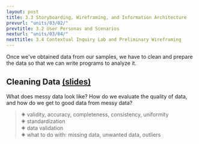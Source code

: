 ```yaml
---
layout: post
title: 3.3 Storyboarding, Wireframing, and Information Architecture
prevurl: "units/03/02/"
prevtitle: 3.2 User Personas and Scenarios
nexturl: "units/03/04/"
nexttitle: 3.4 Contextual Inquiry Lab and Preliminary Wireframing
---
```

Once we've obtained data from our samples, we have to clean and prepare the data so that we can write programs to analyze it.

## Cleaning Data [(slides)][clean]
What does messy data look like? How do we evaluate the quality of data, and how do we get to good data from messy data?

> 🞛 validity, accuracy, completeness, consistency, uniformity  
> 🞛 standardization  
> 🞛 data validation  
> 🞛 what to do with: missing data, unwanted data, outliers

[clean]: https://docs.google.com/presentation/d/1YLkLJpei1ctf3iw7T4mPt-_a3jRIOK7sPlci7lAhFAU/edit?usp=sharing
